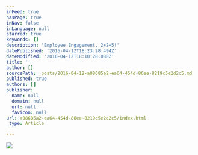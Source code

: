 ```yaml
---
inFeed: true
hasPage: true
inNav: false
inLanguage: null
starred: true
keywords: []
description: 'Employee Engagement, 2+2=5!'
datePublished: '2016-04-12T18:23:28.494Z'
dateModified: '2016-04-12T18:10:28.088Z'
title: ''
author: []
sourcePath: _posts/2016-04-12-a08685a2-ea64-454d-86ee-8219c5e2d2c5.md
published: true
authors: []
publisher:
  name: null
  domain: null
  url: null
  favicon: null
url: a08685a2-ea64-454d-86ee-8219c5e2d2c5/index.html
_type: Article

---
```

![](https://the-grid-user-content.s3-us-west-2.amazonaws.com/c8e438b9-5cb2-4f9a-94d4-778a05867bc1.jpg)